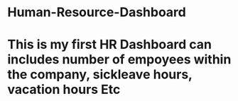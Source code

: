 # Human-Resource-Dashboard
# This is my first HR Dashboard can includes number of empoyees within the company, sickleave hours, vacation hours Etc
